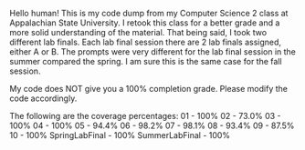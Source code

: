 Hello human!
This is my code dump from my Computer Science 2 class at Appalachian State University. 
I retook this class for a better grade and a more solid understanding of the material. 
That being said, I took two different lab finals. Each lab final session there are 2 lab finals assigned, either A or B. 
The prompts were very different for the lab final session in the summer compared the spring. I am sure this is the same case for the fall session.

My code does NOT give you a 100% completion grade. Please modify the code accordingly.

The following are the coverage percentages:
01 - 100%
02 - 73.0%
03 - 100%
04 - 100%
05 - 94.4%
06 - 98.2%
07 - 98.1%
08 - 93.4%
09 - 87.5%
10 - 100%
SpringLabFinal - 100%
SummerLabFinal - 100%
